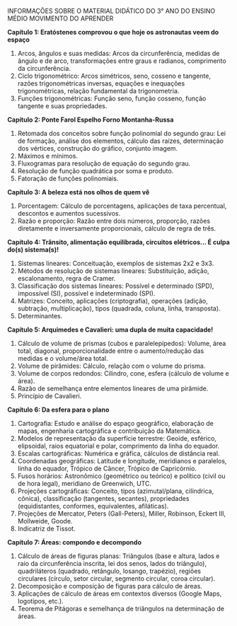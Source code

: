 INFORMAÇÕES SOBRE O MATERIAL DIDÁTICO DO 3° ANO DO ENSINO MÉDIO MOVIMENTO DO APRENDER

**Capítulo 1: Eratóstenes comprovou o que hoje os astronautas veem do espaço**
1. Arcos, ângulos e suas medidas: Arcos da circunferência, medidas de ângulo e de arco, transformações entre graus e radianos, comprimento da circunferência.
2. Ciclo trigonométrico: Arcos simétricos, seno, cosseno e tangente, razões trigonométricas inversas, equações e inequações trigonométricas, relação fundamental da trigonometria.
3. Funções trigonométricas: Função seno, função cosseno, função tangente e suas propriedades.

**Capítulo 2: Ponte Farol Espelho Forno Montanha-Russa**
1. Retomada dos conceitos sobre função polinomial do segundo grau: Lei de formação, análise dos elementos, cálculo das raízes, determinação dos vértices, construção do gráfico, conjunto imagem.
2. Máximos e mínimos.
3. Fluxogramas para resolução de equação do segundo grau.
4. Resolução de função quadrática por soma e produto.
5. Fatoração de funções polinomiais.

**Capítulo 3: A beleza está nos olhos de quem vê**
1. Porcentagem: Cálculo de porcentagens, aplicações de taxa percentual, descontos e aumentos sucessivos.
2. Razão e proporção: Razão entre dois números, proporção, razões diretamente e inversamente proporcionais, cálculo de regra de três.

**Capítulo 4: Trânsito, alimentação equilibrada, circuitos elétricos... É culpa do(s) sistema(s)!**
1. Sistemas lineares: Conceituação, exemplos de sistemas 2x2 e 3x3.
2. Métodos de resolução de sistemas lineares: Substituição, adição, escalonamento, regra de Cramer.
3. Classificação dos sistemas lineares: Possível e determinado (SPD), impossível (SI), possível e indeterminado (SPI).
4. Matrizes: Conceito, aplicações (criptografia), operações (adição, subtração, multiplicação), tipos (quadrada, coluna, linha, transposta).
5. Determinantes.

**Capítulo 5: Arquimedes e Cavalieri: uma dupla de muita capacidade!**
1. Cálculo de volume de prismas (cubos e paralelepípedos): Volume, área total, diagonal, proporcionalidade entre o aumento/redução das medidas e o volume/área total.
2. Volume de pirâmides: Cálculo, relação com o volume do prisma.
3. Volume de corpos redondos: Cilindro, cone, esfera (cálculo de volume e área).
4. Razão de semelhança entre elementos lineares de uma pirâmide.
5. Princípio de Cavalieri.

**Capítulo 6: Da esfera para o plano**
1. Cartografia: Estudo e análise do espaço geográfico, elaboração de mapas, engenharia cartográfica e contribuição da Matemática.
2. Modelos de representação da superfície terrestre: Geoide, esférico, elipsoidal, raios equatorial e polar, comprimento da linha do equador.
3. Escalas cartográficas: Numérica e gráfica, cálculos de distância real.
4. Coordenadas geográficas: Latitude e longitude, meridianos e paralelos, linha do equador, Trópico de Câncer, Trópico de Capricórnio.
5. Fusos horários: Astronômico (geométrico ou teórico) e político (civil ou de hora legal), meridiano de Greenwich, UTC.
6. Projeções cartográficas: Conceito, tipos (azimutal/plana, cilíndrica, cônica), classificação (tangentes, secantes), propriedades (equidistantes, conformes, equivalentes, afiláticas).
7. Projeções de Mercator, Peters (Gall-Peters), Miller, Robinson, Eckert III, Mollweide, Goode.
8. Indicatriz de Tissot.

**Capítulo 7: Áreas: compondo e decompondo**
1. Cálculo de áreas de figuras planas: Triângulos (base e altura, lados e raio da circunferência inscrita, lei dos senos, lados do triângulo), quadriláteros (quadrado, retângulo, losango, trapézio), regiões circulares (círculo, setor circular, segmento circular, coroa circular).
2. Decomposição e composição de figuras para cálculo de áreas.
3. Aplicações de cálculo de áreas em contextos diversos (Google Maps, logotipos, etc.).
4. Teorema de Pitágoras e semelhança de triângulos na determinação de áreas.